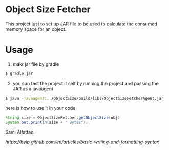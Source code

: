 
# Object Size Fetcher
This project just to set up JAR file to be used to calculate the consumed memory space for an object.

# Usage
1. makr jar file by gradle
```bash
$ gradle jar
```
2. you can test the project it self by running the project and passing the JAR as a javaagent
```bash
$ java -javaagent:../ObjectSize/build/libs/ObjectSizeFetcherAgent.jar
```
here is how to use it in your code
```java
String size = ObjectSizeFetcher.getObjectSize(obj) 
System.out.println(size + " Bytes");
```




Sami Alfattani

*https://help.github.com/en/articles/basic-writing-and-formatting-syntax*
